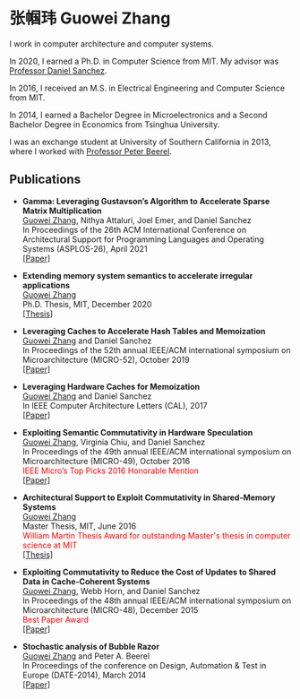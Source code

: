 # 张帼玮 Guowei Zhang

I work in computer architecture and computer systems.

In 2020, I earned a Ph.D. in Computer Science from MIT. My advisor was
[Professor Daniel Sanchez](https://people.csail.mit.edu/sanchez).

In 2016, I received an M.S. in Electrical Engineering and Computer Science from MIT.

In 2014, I earned a Bachelor Degree in Microelectronics and a Second Bachelor Degree in Economics from Tsinghua University.

I was an exchange student at University of Southern California in 2013, where I worked with
[Professor Peter Beerel](https://viterbi.usc.edu/directory/faculty/Beerel/Peter).

## Publications

- **Gamma: Leveraging Gustavson’s Algorithm to Accelerate Sparse Matrix Multiplication**\
<ins>Guowei Zhang</ins>, Nithya Attaluri, Joel Emer, and Daniel Sanchez\
In Proceedings of the 26th ACM International Conference on Architectural Support for Programming Languages and Operating Systems (ASPLOS-26), April 2021\
[[Paper]](/files/2021.gamma.asplos.pdf)

- **Extending memory system semantics to accelerate irregular applications**\
<ins>Guowei Zhang</ins>\
Ph.D. Thesis, MIT, December 2020\
[[Thesis]](https://dspace.mit.edu/handle/1721.1/130774)

- **Leveraging Caches to Accelerate Hash Tables and Memoization**\
<ins>Guowei Zhang</ins> and Daniel Sanchez\
In Proceedings of the 52th annual IEEE/ACM international symposium on Microarchitecture (MICRO-52), October 2019\
[[Paper]](/files/2019.hta.micro.pdf)

- **Leveraging Hardware Caches for Memoization**\
<ins>Guowei Zhang</ins> and Daniel Sanchez\
In IEEE Computer Architecture Letters (CAL), 2017\
[[Paper]](/files/2017.mcache.cal.pdf)

- **Exploiting Semantic Commutativity in Hardware Speculation**\
<ins>Guowei Zhang</ins>, Virginia Chiu, and Daniel Sanchez\
In Proceedings of the 49th annual IEEE/ACM international symposium on Microarchitecture (MICRO-49), October 2016\
<span style="color:red">IEEE Micro’s Top Picks 2016 Honorable Mention</span>\
[[Paper]](/files/2016.commtm.micro.pdf)

- **Architectural Support to Exploit Commutativity in Shared-Memory Systems**\
<ins>Guowei Zhang</ins>\
Master Thesis, MIT, June 2016\
<span style="color:red">William Martin Thesis Award for outstanding Master's thesis in computer science at MIT</span>\
[[Thesis]](https://dspace.mit.edu/handle/1721.1/106073)


- **Exploiting Commutativity to Reduce the Cost of Updates to Shared Data in Cache-Coherent Systems**\
<ins>Guowei Zhang</ins>, Webb Horn, and Daniel Sanchez\
In Proceedings of the 48th annual IEEE/ACM international symposium on Microarchitecture (MICRO-48), December 2015\
<span style="color:red">Best Paper Award</span>\
[[Paper]](/files/2015.coup.micro.pdf)

- **Stochastic analysis of Bubble Razor**\
<ins>Guowei Zhang</ins> and Peter A. Beerel\
In Proceedings of the conference on Design, Automation & Test in Europe (DATE-2014), March 2014\
[[Paper]](/files/2014.br.date.pdf)

